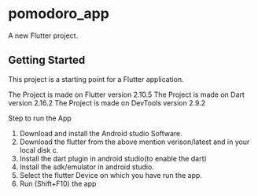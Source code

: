 # pomodoro_app

A new Flutter project.

## Getting Started

This project is a starting point for a Flutter application.

The Project is made on Flutter version 2.10.5
The Project is made on Dart version 2.16.2
The Project is made on DevTools version 2.9.2

Step to run the App
1. Download and install the Android studio Software.
2. Download the flutter from the above mention verison/latest and in your local disk c.
3. Install the dart plugin in android studio(to enable the dart)
4. Install the sdk/emulator in android studio.
5. Select the flutter Device on which you have run the app.
6. Run (Shift+F10) the app 

